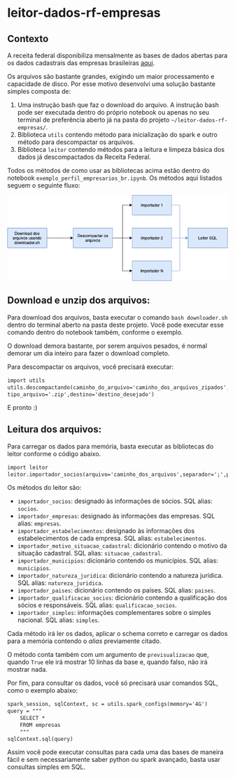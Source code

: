 # leitor-dados-rf-empresas

## Contexto

A receita federal disponibiliza mensalmente as bases de dados abertas para os dados cadastrais das empresas brasileiras [aqui](https://www.gov.br/receitafederal/pt-br/assuntos/orientacao-tributaria/cadastros/consultas/dados-publicos-cnpj).

Os arquivos são bastante grandes, exigindo um maior processamento e capacidade de disco. Por esse motivo desenvolvi uma solução bastante simples composta de:

1. Uma instrução bash que faz o download do arquivo. A instrução bash pode ser executada dentro do próprio notebook ou apenas no seu terminal de preferência aberto já na pasta do projeto `~/leitor-dados-rf-empresas/`.
2. Biblioteca `utils` contendo método para inicialização do spark e outro método para descompactar os arquivos.
3. Biblioteca `leitor` contendo métodos para a leitura e limpeza básica dos dados já descompactados da Receita Federal. 

Todos os métodos de como usar as bibliotecas acima estão dentro do notebook `exemplo_perfil_empresarios_br.ipynb`. Os métodos aqui listados seguem o seguinte fluxo:

![fluxo](https://github.com/fredericohorst/leitor-dados-rf-empresas/blob/main/fluxo_leitor_dados.png)


## Download e unzip dos arquivos:

Para download dos arquivos, basta executar o comando `bash downloader.sh` dentro do terminal aberto na pasta deste projeto. Você pode executar esse comando dentro do notebook também, conforme o exemplo.

O download demora bastante, por serem arquivos pesados, é normal demorar um dia inteiro para fazer o download completo.

Para descompactar os arquivos, você precisará executar:
```
import utils
utils.descompactando(caminho_do_arquivo='caminho_dos_arquivos_zipados', tipo_arquivo='.zip',destino='destino_desejado')
```
E pronto :)

## Leitura dos arquivos:

Para carregar os dados para memória, basta executar as bibliotecas do leitor conforme o código abaixo.
```
import leitor
leitor.importador_socios(arquivo='caminho_dos_arquivos',separador=';',previsualizacao=True)
```

Os métodos do leitor são:
- `importador_socios`: designado às informações de sócios. SQL alias: `socios`.
- `importador_empresas`: designado às informações das empresas. SQL alias: `empresas`.
- `importador_estabelecimentos`: designado às informações dos estabelecimentos de cada empresa. SQL alias: `estabelecimentos`.
- `importador_motivo_situacao_cadastral`: dicionário contendo o motivo da situação cadastral. SQL alias: `situacao_cadastral`.
- `importador_municipios`: dicionário contendo os municípios. SQL alias: `municipios`.
- `importador_natureza_juridica`: dicionário contendo a natureza jurídica. SQL alias: `natureza_juridica`.
- `importador_paises`: dicionário contendo os países. SQL alias: `paises`.
- `importador_qualificacao_socios`: dicionário contendo a qualificação dos sócios e responsáveis. SQL alias: `qualificacao_socios`.
- `importador_simples`: informações complementares sobre o simples nacional. SQL alias: `simples`.

Cada método irá ler os dados, aplicar o schema correto e carregar os dados para a memória contendo o *alias* previamente citado.

O método conta também com um argumento de `previsualizacao` que, quando `True` ele irá mostrar 10 linhas da base e, quando falso, não irá mostrar nada.

Por fim, para consultar os dados, você só precisará usar comandos SQL, como o exemplo abaixo:

```
spark_session, sqlContext, sc = utils.spark_configs(memory='4G')
query = """
    SELECT *
    FROM empresas
    """
sqlContext.sql(query)
```
Assim você pode executar consultas para cada uma das bases de maneira fácil e sem necessariamente saber python ou spark avançado, basta usar consultas simples em SQL.